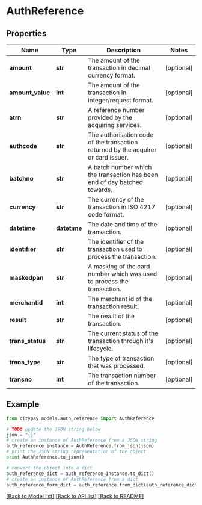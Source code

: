 # AuthReference


## Properties

Name | Type | Description | Notes
------------ | ------------- | ------------- | -------------
**amount** | **str** | The amount of the transaction in decimal currency format. | [optional] 
**amount_value** | **int** | The amount of the transaction in integer/request format. | [optional] 
**atrn** | **str** | A reference number provided by the acquiring services. | [optional] 
**authcode** | **str** | The authorisation code of the transaction returned by the acquirer or card issuer. | [optional] 
**batchno** | **str** | A batch number which the transaction has been end of day batched towards. | [optional] 
**currency** | **str** | The currency of the transaction in ISO 4217 code format. | [optional] 
**datetime** | **datetime** | The date and time of the transaction. | [optional] 
**identifier** | **str** | The identifier of the transaction used to process the transaction. | [optional] 
**maskedpan** | **str** | A masking of the card number which was used to process the tranasction. | [optional] 
**merchantid** | **int** | The merchant id of the transaction result. | [optional] 
**result** | **str** | The result of the transaction. | [optional] 
**trans_status** | **str** | The current status of the transaction through it&#39;s lifecycle. | [optional] 
**trans_type** | **str** | The type of transaction that was processed. | [optional] 
**transno** | **int** | The transaction number of the transaction. | [optional] 

## Example

```python
from citypay.models.auth_reference import AuthReference

# TODO update the JSON string below
json = "{}"
# create an instance of AuthReference from a JSON string
auth_reference_instance = AuthReference.from_json(json)
# print the JSON string representation of the object
print AuthReference.to_json()

# convert the object into a dict
auth_reference_dict = auth_reference_instance.to_dict()
# create an instance of AuthReference from a dict
auth_reference_form_dict = auth_reference.from_dict(auth_reference_dict)
```
[[Back to Model list]](../README.md#documentation-for-models) [[Back to API list]](../README.md#documentation-for-api-endpoints) [[Back to README]](../README.md)


